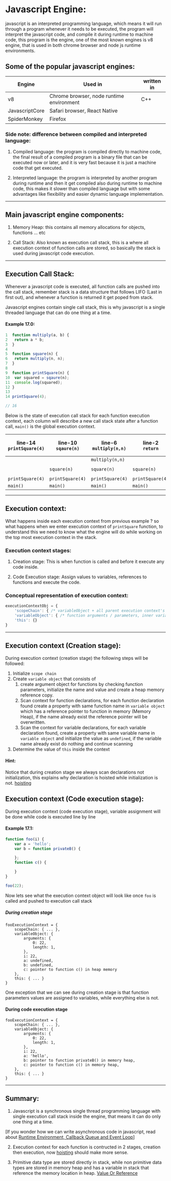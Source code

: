 # Javascript Engine:

javascript is an interpreted programming language, which means it will run through a program whenever it needs to be executed, the program will interpret the javascript code, and compile it during runtime to machine code, this program is the engine, one of the most known engines is v8 engine, that is used in both chrome browser and node js runtime environments.

## Some of the popular javascript engines:

| Engine | Used in | written in | 
|---|---|---|
| v8 | Chrome browser, node runtime environment | C++ |
| JavascriptCore | Safari browser, React Native |  |
| SpiderMonkey | Firefox |  |



### Side note: difference between compiled and interpreted language:

1. Compiled language: the program is compiled directly to machine code, the final result of a compiled program is a binary file that can be executed now or later, and it is very fast because it is just a machine code that get executed.

2. Interpreted language: the program is interpreted by another program during runtime and then it get compiled also during runtime to machine code, this makes it slower than compiled language but with some advantages like flexibility and easier dynamic language implementation.


---

## Main javascript engine components: 

1. Memory Heap: this contains all memory allocations for objects, functions ... etc

2. Call Stack: Also known as execution call stack, this is a where all execution context of function calls are stored, so basically the stack is used during javascript code execution.

---

## Execution Call Stack:

Whenever a javascript code is executed, all function calls are pushed into the call stack, remember stack is a data structure that follows LIFO (Last in first out), and whenever a function is returned it get poped from stack.

Javascript engines contain single call stack, this is why javascript is a single threaded language that can do one thing at a time.

#### Example 17.0:

```javascript
1  function multiply(a, b) {
2	return a * b;
3  }
4
5  function square(n) {
6	return multiply(n, n);
7  }
8
9  function printSquare(n) {
10	var squared = sqaure(n);
11	console.log(squared);
12 }
13
14 printSquare(4);

// 16
```

Below is the state of execution call stack for each function execution context, each column will describe a new call stack state after a function call, `main()` is the global execution context.

| line-14 <br /> `printSquare(4)` | line-10 <br /> `sqaure(n)` | line-6 <br /> `multiply(n,n)` | line-2 <br /> `return` | line-6 <br /> `return` | line-11 <br /> `console.log(squared)` | <br /> `console.log` is returned | line-12 <br /> `implicit return` |
|---|---|---|---|---|---|---|---|
| | | `multiply(n,n)` | | | | | |
| | `square(n)` | `square(n)` | `square(n)` |  | `console.log(squared )` | | |
|`printSquare(4)`| `printSquare(4)` | `printSquare(4)` | `printSquare(4)` |  `printSquare(4)` | `printSquare(4)` | `printSquare(4)` | |
|`main()`| `main()` | `main()` | `main()` |  `main()` | `main()` | `main()` | `main()` |

---

## Execution context:

What happens inside each execution context from previous example ? so what happens when we enter execution context of `printSquare` function, to understand this we need to know what the engine will do while working on the top most execution context in the stack.


### Execution context stages:

1. Creation stage: This is when function is called and before it execute any code inside.

2. Code Execution stage: Assign values to variables, references to functions and execute the code.


### Conceptual representation of execution context:

```javascript
executionContextObj = {
	'scopeChain': { /* variableObject + all parent execution context's variableObject */ },
	'variableObject': { /* function arguments / parameters, inner variable and function declarations */ },
	'this': {}
}
```

---

## Execution context (Creation stage):

During execution context (creation stage) the following steps will be followed:

1. Initialize `scope chain`
2. Create `variable object` that consists of 
	1. create argument object for functions by checking function parameters, initialize the name and value and create a heap memory reference copy.
	2. Scan context for function declarations, for each function declaration found create a property with same function name in `variable object` which has a reference pointer to function in memory (Memory Heap), if the name already exist the reference pointer will be overwritten.
	3. Scan the context for variable declarations, for each variable declaration found, create a property with same variable name in `variable object` and initialize the value as `undefined`, if the variable name already exist do nothing and continue scanning
3. Determine the value of `this` inside the context


#### Hint:

Notice that during creation stage we always scan declarations not initialization, this explains why declaration is hoisted while initialization is not. [hoisting](hoisting.md)


## Execution context (Code execution stage):

During execution context (code execution stage), variable assignment will be done while code is executed line by line


#### Example 17.1: 

```javascript
function foo(i) {
    var a = 'hello';
    var b = function privateB() {

    };
    function c() {

    }
}

foo(22);
```

Now lets see what the execution context object will look like once `foo` is called and pushed to execution call stack


##### During creation stage 
```
fooExecutionContext = {
	scopeChain: { ... },
	variableObject: {
		arguments: {
			0: 22,
			length: 1,
		},
		i: 22,
		a: undefined,
		b: undefined,
		c: pointer to function c() in heap memory
	},
	this: { ... }
}
```

One exception that we can see during creation stage is that function parameters values are assigned to variables, while everything else is not.

#### During code execution stage

```
fooExecutionContext = {
	scopeChain: { ... },
	variableObject: {
		arguments: {
			0: 22,
			length: 1,
		},
		i: 22,
		a: 'hello',
		b: pointer to function privateB() in memory heap,
		c: pointer to function c() in memory heap,
	},
	this: { ... }
}
```


---

## Summary:

1. Javascript is a synchronous single thread programming language with single execution call stack inside the engine, that means it can do only one thing at a time.

[If you wonder how we can write asynchronous code in javascript, read about [Runtime Environment, Callback Queue and Event Loop](runtime-environment.md)]

2. Execution context for each function is contructed in 2 stages, creation then execution, now [hoisting](hoisting.md) should make more sense.

3. Primitive data type are stored directly in stack, while non primitive data types are stored in memory heap and has a variable in stack that reference the memory location in heap. [Value Or Reference](valueOrReference.md)




